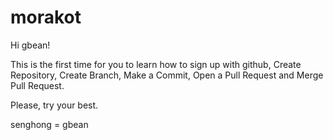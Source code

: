 # morakot

Hi gbean!

This is the first time for you to learn how to sign up with github, Create Repository, Create Branch, Make a Commit, Open a Pull Request and Merge Pull Request.

Please, try your best.

senghong = gbean
